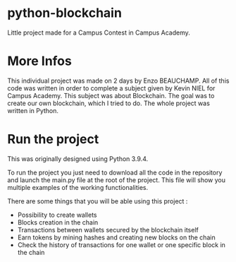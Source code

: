 # python-blockchain
Little project made for a Campus Contest in Campus Academy.

# More Infos
This individual project was made on 2 days by Enzo BEAUCHAMP. All of this code was written in order to complete a subject given by Kevin NIEL for Campus Academy.
This subject was about Blockchain. The goal was to create our own blockchain, which I tried to do.
The whole project was written in Python.

# Run the project
This was originally designed using Python 3.9.4.

To run the project you just need to download all the code in the repository and launch the main.py file at the root of the project.
This file will show you multiple examples of the working functionalities.

There are some things that you will be able using this project :
* Possibility to create wallets
* Blocks creation in the chain
* Transactions between wallets secured by the blockchain itself
* Earn tokens by mining hashes and creating new blocks on the chain
* Check the history of transactions for one wallet or one specific block in the chain